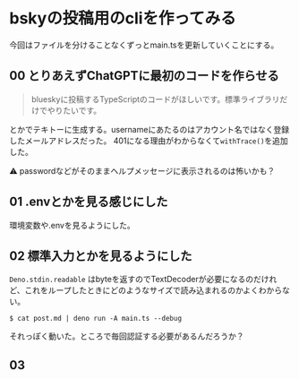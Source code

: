 # bskyの投稿用のcliを作ってみる

今回はファイルを分けることなくずっとmain.tsを更新していくことにする。

## 00 とりあえずChatGPTに最初のコードを作らせる

> blueskyに投稿するTypeScriptのコードがほしいです。標準ライブラリだけでやりたいです。

とかでテキトーに生成する。usernameにあたるのはアカウント名ではなく登録したメールアドレスだった。
401になる理由がわからなくて`withTrace()`を追加した。

:warning: passwordなどがそのままヘルプメッセージに表示されるのは怖いかも？

## 01 .envとかを見る感じにした

環境変数や.envを見るようにした。

## 02 標準入力とかを見るようにした

`Deno.stdin.readable` はbyteを返すのでTextDecoderが必要になるのだけれど、これをループしたときにどのようなサイズで読み込まれるのかよくわからない。

```console
$ cat post.md | deno run -A main.ts --debug
```

それっぽく動いた。ところで毎回認証する必要があるんだろうか？

## 03 